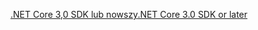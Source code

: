 [<span data-ttu-id="241e1-101">.NET Core 3,0 SDK lub nowszy</span><span class="sxs-lookup"><span data-stu-id="241e1-101">.NET Core 3.0 SDK or later</span></span>](https://dotnet.microsoft.com/download/dotnet-core/3.0)
